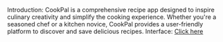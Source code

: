 Introduction:
CookPal is a comprehensive recipe app designed to inspire culinary creativity and simplify the cooking experience. Whether you're a seasoned chef or a kitchen novice, CookPal provides a user-friendly platform to discover and save delicious recipes.
Interface:
[Click here](https://drive.google.com/file/d/1BkBrH4nMWMsoqOkFD38PH4zRk1gi77lh/view)
